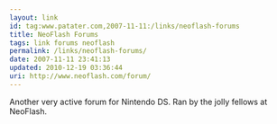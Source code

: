 ```yaml
---
layout: link
id: tag:www.patater.com,2007-11-11:/links/neoflash-forums
title: NeoFlash Forums
tags: link forums neoflash
permalink: /links/neoflash-forums/
date: 2007-11-11 23:41:13
updated: 2010-12-19 03:36:44
uri: http://www.neoflash.com/forum/
---
```

Another very active forum for Nintendo DS. Ran by the jolly fellows at
NeoFlash.
